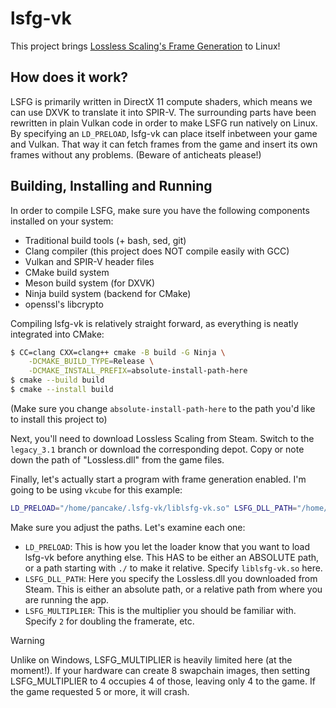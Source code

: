 # lsfg-vk
This project brings [Lossless Scaling's Frame Generation](https://store.steampowered.com/app/993090/Lossless_Scaling/) to Linux!

## How does it work?
LSFG is primarily written in DirectX 11 compute shaders, which means we can use DXVK to translate it into SPIR-V. The surrounding parts have been rewritten in plain Vulkan code in order to make LSFG run natively on Linux.
By specifying an `LD_PRELOAD`, lsfg-vk can place itself inbetween your game and Vulkan. That way it can fetch frames from the game and insert its own frames without any problems. (Beware of anticheats please!)

## Building, Installing and Running
In order to compile LSFG, make sure you have the following components installed on your system:
- Traditional build tools (+ bash, sed, git)
- Clang compiler (this project does NOT compile easily with GCC)
- Vulkan and SPIR-V header files
- CMake build system
- Meson build system (for DXVK)
- Ninja build system (backend for CMake)
- openssl's libcrypto

Compiling lsfg-vk is relatively straight forward, as everything is neatly integrated into CMake:
```bash
$ CC=clang CXX=clang++ cmake -B build -G Ninja \
    -DCMAKE_BUILD_TYPE=Release \
    -DCMAKE_INSTALL_PREFIX=absolute-install-path-here
$ cmake --build build
$ cmake --install build
```
(Make sure you change `absolute-install-path-here` to the path you'd like to install this project to)

Next, you'll need to download Lossless Scaling from Steam. Switch to the `legacy_3.1` branch or download the corresponding depot.
Copy or note down the path of "Lossless.dll" from the game files.

Finally, let's actually start a program with frame generation enabled. I'm going to be using `vkcube` for this example:
```bash
LD_PRELOAD="/home/pancake/.lsfg-vk/liblsfg-vk.so" LSFG_DLL_PATH="/home/pancake/games/Lossless Scaling/Lossless.dll" LSFG_MULTIPLIER=4 vkcube
```
Make sure you adjust the paths. Let's examine each one:
- `LD_PRELOAD`: This is how you let the loader know that you want to load lsfg-vk before anything else. This HAS to be either an ABSOLUTE path, or a path starting with `./` to make it relative. Specify `liblsfg-vk.so` here.
- `LSFG_DLL_PATH`: Here you specify the Lossless.dll you downloaded from Steam. This is either an absolute path, or a relative path from where you are running the app.
- `LSFG_MULTIPLIER`: This is the multiplier you should be familiar with. Specify `2` for doubling the framerate, etc.

>[!WARNING]
> Unlike on Windows, LSFG_MULTIPLIER is heavily limited here (at the moment!). If your hardware can create 8 swapchain images, then setting LSFG_MULTIPLIER to 4 occupies 4 of those, leaving only 4 to the game. If the game requested 5 or more, it will crash.
